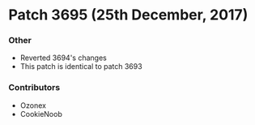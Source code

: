 # Patch 3695 (25th December, 2017)

### Other

- Reverted 3694's changes
- This patch is identical to patch 3693

### Contributors

- Ozonex
- CookieNoob

